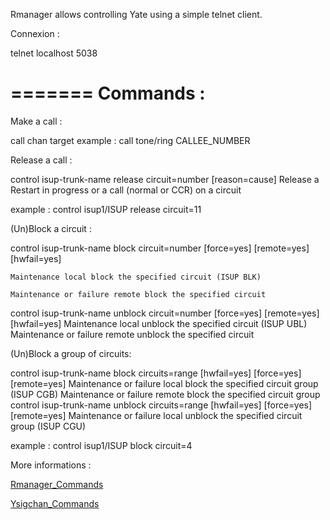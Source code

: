 Rmanager allows controlling Yate using a simple telnet client.

Connexion :

telnet localhost 5038


=======
Commands :
==================================


Make a call :

call chan target
example : call tone/ring CALLEE_NUMBER

Release a call : 

control isup-trunk-name release circuit=number [reason=cause]
Release a Restart in progress or a call (normal or CCR) on a circuit

example : control isup1/ISUP release circuit=11


(Un)Block a circuit :


control isup-trunk-name block circuit=number [force=yes] [remote=yes] [hwfail=yes]

	Maintenance local block the specified circuit (ISUP BLK)

	Maintenance or failure remote block the specified circuit

control isup-trunk-name unblock circuit=number [force=yes] [remote=yes] [hwfail=yes]
	Maintenance local unblock the specified circuit (ISUP UBL)
	Maintenance or failure remote unblock the specified circuit

(Un)Block a group of circuits:

control isup-trunk-name block circuits=range [hwfail=yes] [force=yes] [remote=yes]
	Maintenance or failure local block the specified circuit group (ISUP CGB)
	Maintenance or failure remote block the specified circuit group
control isup-trunk-name unblock circuits=range [hwfail=yes] [force=yes] [remote=yes]
	Maintenance or failure local unblock the specified circuit group (ISUP CGU)

example : control isup1/ISUP block circuit=4

More informations :

[Rmanager_Commands](http://yate.null.ro/pmwiki/index.php?n=Main.RmanagerCommands)

[Ysigchan_Commands](http://yate.null.ro/pmwiki/index.php?n=Main.Ysigchan#commands)
